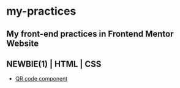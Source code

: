 # my-practices
My front-end practices in Frontend Mentor Website
---
## NEWBIE(1) | HTML | CSS
* [QR code component](https://latestgeneralautomaticparallelization.rfldiasapp.repl.co/)
